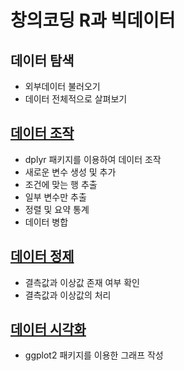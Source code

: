 창의코딩 R과 빅데이터
================

## 데이터 탐색

  - 외부데이터 불러오기
  - 데이터 전체적으로
살펴보기

## [데이터 조작](https://hallym-creativecoding.github.io/R_BigData/DataManipulation)

  - dplyr 패키지를 이용하여 데이터 조작
  - 새로운 변수 생성 및 추가
  - 조건에 맞는 행 추출
  - 일부 변수만 추출
  - 정렬 및 요약 통계
  - 데이터 병합

## [데이터 정제](https://github.com/Hallym-CreativeCoding/R_BigData/blob/master/11-%EB%8D%B0%EC%9D%B4%ED%84%B0_%EC%A0%95%EC%A0%9C.pdf)

  - 결측값과 이상값 존재 여부 확인
  - 결측값과 이상값의 처리

## [데이터 시각화](https://hallym-creativecoding.github.io/R_BigData/ggplot)

  - ggplot2 패키지를 이용한 그래프 작성
